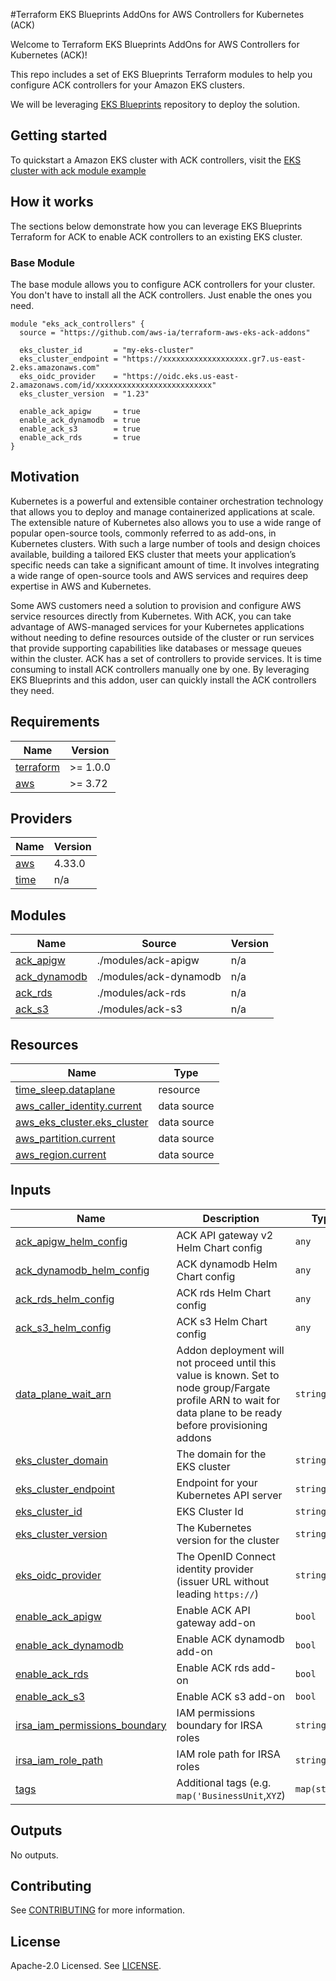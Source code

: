 #Terraform EKS Blueprints AddOns for AWS Controllers for Kubernetes (ACK)

Welcome to Terraform EKS Blueprints AddOns for AWS Controllers for Kubernetes (ACK)!

This repo includes a set of EKS Blueprints Terraform modules to help you configure ACK controllers for your Amazon EKS clusters.

We will be leveraging [EKS Blueprints](https://github.com/aws-ia/terraform-aws-eks-blueprints)
repository to deploy the solution.

## Getting started
To quickstart a Amazon EKS cluster with ACK controllers, visit the [EKS cluster with ack module example](./examples/ack-eks-cluster-with-vpc/)

## How it works

The sections below demonstrate how you can leverage EKS Blueprints Terraform for ACK
to enable ACK controllers to an existing EKS cluster.

### Base Module
The base module allows you to configure ACK controllers for your cluster. You don't have to install all the ACK controllers. Just enable the ones you need.


```hcl
module "eks_ack_controllers" {
  source = "https://github.com/aws-ia/terraform-aws-eks-ack-addons"

  eks_cluster_id       = "my-eks-cluster"
  eks_cluster_endpoint = "https://xxxxxxxxxxxxxxxxxxx.gr7.us-east-2.eks.amazonaws.com"
  eks_oidc_provider    = "https://oidc.eks.us-east-2.amazonaws.com/id/xxxxxxxxxxxxxxxxxxxxxxxxxx"
  eks_cluster_version  = "1.23"

  enable_ack_apigw     = true
  enable_ack_dynamodb  = true
  enable_ack_s3        = true
  enable_ack_rds       = true
}
```

## Motivation

Kubernetes is a powerful and extensible container orchestration technology that allows you to deploy and manage containerized applications at scale. The extensible nature of Kubernetes also allows you to use a wide range of popular open-source tools, commonly referred to as add-ons, in Kubernetes clusters. With such a large number of tools and design choices available, building a tailored EKS cluster that meets your application’s specific needs can take a significant amount of time. It involves integrating a wide range of open-source tools and AWS services and requires deep expertise in AWS and Kubernetes.

Some AWS customers need a solution to provision and configure AWS service resources directly from Kubernetes. With ACK, you can take advantage of AWS-managed services for your Kubernetes applications without needing to define resources outside of the cluster or run services that provide supporting capabilities like databases or message queues within the cluster. ACK has a set of controllers to provide services. It is time consuming to install ACK controllers manually one by one. By leveraging EKS Blueprints and this addon, user can quickly install the ACK controllers they need.


## Requirements

| Name | Version |
|------|---------|
| <a name="requirement_terraform"></a> [terraform](#requirement\_terraform) | >= 1.0.0 |
| <a name="requirement_aws"></a> [aws](#requirement\_aws) | >= 3.72 |

## Providers

| Name | Version |
|------|---------|
| <a name="provider_aws"></a> [aws](#provider\_aws) | 4.33.0 |
| <a name="provider_time"></a> [time](#provider\_time) | n/a |

## Modules

| Name | Source | Version |
|------|--------|---------|
| <a name="module_ack_apigw"></a> [ack\_apigw](#module\_ack\_apigw) | ./modules/ack-apigw | n/a |
| <a name="module_ack_dynamodb"></a> [ack\_dynamodb](#module\_ack\_dynamodb) | ./modules/ack-dynamodb | n/a |
| <a name="module_ack_rds"></a> [ack\_rds](#module\_ack\_rds) | ./modules/ack-rds | n/a |
| <a name="module_ack_s3"></a> [ack\_s3](#module\_ack\_s3) | ./modules/ack-s3 | n/a |

## Resources

| Name | Type |
|------|------|
| [time_sleep.dataplane](https://registry.terraform.io/providers/hashicorp/time/latest/docs/resources/sleep) | resource |
| [aws_caller_identity.current](https://registry.terraform.io/providers/hashicorp/aws/latest/docs/data-sources/caller_identity) | data source |
| [aws_eks_cluster.eks_cluster](https://registry.terraform.io/providers/hashicorp/aws/latest/docs/data-sources/eks_cluster) | data source |
| [aws_partition.current](https://registry.terraform.io/providers/hashicorp/aws/latest/docs/data-sources/partition) | data source |
| [aws_region.current](https://registry.terraform.io/providers/hashicorp/aws/latest/docs/data-sources/region) | data source |

## Inputs

| Name | Description | Type | Default | Required |
|------|-------------|------|---------|:--------:|
| <a name="input_ack_apigw_helm_config"></a> [ack\_apigw\_helm\_config](#input\_ack\_apigw\_helm\_config) | ACK API gateway v2 Helm Chart config | `any` | `{}` | no |
| <a name="input_ack_dynamodb_helm_config"></a> [ack\_dynamodb\_helm\_config](#input\_ack\_dynamodb\_helm\_config) | ACK dynamodb Helm Chart config | `any` | `{}` | no |
| <a name="input_ack_rds_helm_config"></a> [ack\_rds\_helm\_config](#input\_ack\_rds\_helm\_config) | ACK rds Helm Chart config | `any` | `{}` | no |
| <a name="input_ack_s3_helm_config"></a> [ack\_s3\_helm\_config](#input\_ack\_s3\_helm\_config) | ACK s3 Helm Chart config | `any` | `{}` | no |
| <a name="input_data_plane_wait_arn"></a> [data\_plane\_wait\_arn](#input\_data\_plane\_wait\_arn) | Addon deployment will not proceed until this value is known. Set to node group/Fargate profile ARN to wait for data plane to be ready before provisioning addons | `string` | `""` | no |
| <a name="input_eks_cluster_domain"></a> [eks\_cluster\_domain](#input\_eks\_cluster\_domain) | The domain for the EKS cluster | `string` | `""` | no |
| <a name="input_eks_cluster_endpoint"></a> [eks\_cluster\_endpoint](#input\_eks\_cluster\_endpoint) | Endpoint for your Kubernetes API server | `string` | `null` | no |
| <a name="input_eks_cluster_id"></a> [eks\_cluster\_id](#input\_eks\_cluster\_id) | EKS Cluster Id | `string` | n/a | yes |
| <a name="input_eks_cluster_version"></a> [eks\_cluster\_version](#input\_eks\_cluster\_version) | The Kubernetes version for the cluster | `string` | `null` | no |
| <a name="input_eks_oidc_provider"></a> [eks\_oidc\_provider](#input\_eks\_oidc\_provider) | The OpenID Connect identity provider (issuer URL without leading `https://`) | `string` | `null` | no |
| <a name="input_enable_ack_apigw"></a> [enable\_ack\_apigw](#input\_enable\_ack\_apigw) | Enable ACK API gateway add-on | `bool` | `false` | no |
| <a name="input_enable_ack_dynamodb"></a> [enable\_ack\_dynamodb](#input\_enable\_ack\_dynamodb) | Enable ACK dynamodb add-on | `bool` | `false` | no |
| <a name="input_enable_ack_rds"></a> [enable\_ack\_rds](#input\_enable\_ack\_rds) | Enable ACK rds add-on | `bool` | `false` | no |
| <a name="input_enable_ack_s3"></a> [enable\_ack\_s3](#input\_enable\_ack\_s3) | Enable ACK s3 add-on | `bool` | `false` | no |
| <a name="input_irsa_iam_permissions_boundary"></a> [irsa\_iam\_permissions\_boundary](#input\_irsa\_iam\_permissions\_boundary) | IAM permissions boundary for IRSA roles | `string` | `""` | no |
| <a name="input_irsa_iam_role_path"></a> [irsa\_iam\_role\_path](#input\_irsa\_iam\_role\_path) | IAM role path for IRSA roles | `string` | `"/"` | no |
| <a name="input_tags"></a> [tags](#input\_tags) | Additional tags (e.g. `map('BusinessUnit`,`XYZ`) | `map(string)` | `{}` | no |

## Outputs

No outputs.

## Contributing

See [CONTRIBUTING](CONTRIBUTING.md#security-issue-notifications) for more information.

## License

Apache-2.0 Licensed. See [LICENSE](https://github.com/aws-ia/terraform-aws-eks-ack-addons/blob/main/LICENSE).
